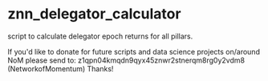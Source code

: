 # znn_delegator_calculator
script to calculate delegator epoch returns for all pillars. 

If you'd like to donate for future scripts and data science projects on/around NoM please send to: z1qpn04kmqdn9qyx45znwr2stnerqm8rg0y2vdm8 (NetworkofMomentum)
Thanks!